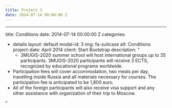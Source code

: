 ```yaml
---
title: Project 3
date: 2014-07-14 00:00:00 Z
---
```


---
title: Conditions
date: 2014-07-14 00:00:00 Z
categories:
- details
layout: default
modal-id: 3
img: fa-suitcase
alt: Conditions
project-date: April 2014
client: Start Bootstrap
description:  "<ul style="text-align:left"><li>3MUGIS-2020 summer school will host international groups up to 35 participants. 3MUGIS-2020 participants will receive 3 ECTS, recognized by educational programs worldwide.
 </li><li>Participation fees will cover accommodation, two meals per day, travelling inside Russia and all materials necessary for courses. The participation fee is anticipated to be 1,800 euro. </li>
 <li>All of the foreign participants will also receive visa support and any other assistance with organization of their trip to Moscow.</li></ul>"



